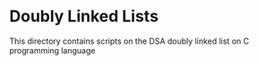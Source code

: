 <html>
<body>
<h1>Doubly Linked Lists</h1>
<p>
This directory contains scripts on the DSA doubly linked list on C programming language
</p>
</body>
</html>
